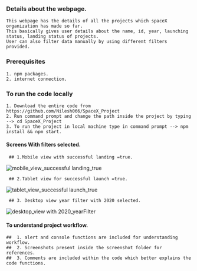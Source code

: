 ### Details about the webpage.

    This webpage has the details of all the projects which spaceX organization has made so far.
    This basically gives user details about the name, id, year, launching status, landing status of projects.
    User can also filter data manually by using different filters provided.

### Prerequisites
    1. npm packages.
    2. internet connection.
    
### To run the code locally
    1. Download the entire code from https://github.com/Nilesh066/SpaceX_Project
    2. Run command prompt and change the path inside the project by typing --> cd SpaceX_Project
    3. To run the project in local machine type in command prompt --> npm install && npm start.
    
#### Screens With filters selected.

     ## 1.Mobile view with successful landing =true.
          
   ![mobile_view_successful landing_true](https://user-images.githubusercontent.com/70605330/96359936-b6a2e600-1135-11eb-9f79-ea54b7c48812.PNG)
   
     ## 2.Tablet view for successful launch =true.
    
   ![tablet_view_successful launch_true](https://user-images.githubusercontent.com/70605330/96360275-4d24d680-1139-11eb-8045-7fcd11432ed0.PNG)
   
     ## 3. Desktop view year filter with 2020 selected.
     
   ![desktop_view with 2020_yearFilter](https://user-images.githubusercontent.com/70605330/96360299-89f0cd80-1139-11eb-9239-c3625079a28d.PNG)
   
 #### To understand project workflow.
     
    ##  1. alert and console functions are included for understanding workflow.
    ##  2. Screenshots present inside the screenshot folder for references.
    ##  3. Comments are included within the code which better explains the code functions.
